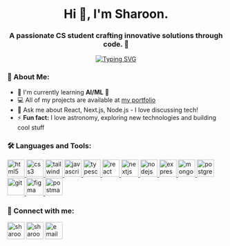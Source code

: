 <h1 align="center">Hi 👋, I'm Sharoon.</h1>
<h3 align="center">A passionate CS student crafting innovative solutions through code. 🚀</h3>

<div align="center">
  <a href="https://git.io/typing-svg">
    <img src="https://readme-typing-svg.demolab.com?font=Fira+Code&weight=500&size=52&pause=2997&color=EF4444&multiline=true&width=1000&height=80&lines=Talk+is+cheap.+Show+me+the+code." alt="Typing SVG" />
  </a>
</div>

<h3 align="left">🎯 About Me:</h3>

- 🌱 I'm currently learning **AI/ML** 🤖
- 💻 All of my projects are available at [my portfolio](https://sharoon.vercel.app/)
- 💭 Ask me about React, Next.js, Node.js - I love discussing tech!
- ⚡ <strong>Fun fact:</strong> I love astronomy, exploring new technologies and building cool stuff

<h3 align="left">🛠️ Languages and Tools:</h3>
<a href="https://www.w3.org/html/" target="_blank" rel="noreferrer"> <img src="https://cdn.jsdelivr.net/gh/devicons/devicon/icons/html5/html5-original.svg" alt="html5" width="40" height="40"/> </a>
<a href="https://www.w3schools.com/css/" target="_blank" rel="noreferrer"> <img src="https://cdn.jsdelivr.net/gh/devicons/devicon/icons/css3/css3-original.svg" alt="css3" width="40" height="40"/> </a>
<a href="https://tailwindcss.com/" target="_blank" rel="noreferrer"> <img src="https://www.vectorlogo.zone/logos/tailwindcss/tailwindcss-icon.svg" alt="tailwind" width="40" height="40"/> </a>
<a href="https://developer.mozilla.org/en-US/docs/Web/JavaScript" target="_blank" rel="noreferrer"> <img src="https://cdn.jsdelivr.net/gh/devicons/devicon/icons/javascript/javascript-original.svg" alt="javascript" width="40" height="40"/> </a>
<a href="https://www.typescriptlang.org/" target="_blank" rel="noreferrer"> <img src="https://cdn.jsdelivr.net/gh/devicons/devicon/icons/typescript/typescript-original.svg" alt="typescript" width="40" height="40"/> </a>
<a href="https://reactjs.org/" target="_blank" rel="noreferrer"> <img src="https://cdn.jsdelivr.net/gh/devicons/devicon/icons/react/react-original.svg" alt="react" width="40" height="40"/> </a>
<a href="https://nextjs.org/" target="_blank" rel="noreferrer"> <img src="https://cdn.jsdelivr.net/gh/devicons/devicon/icons/nextjs/nextjs-original.svg" alt="nextjs" width="40" height="40"/> </a>
<a href="https://nodejs.org" target="_blank" rel="noreferrer"> <img src="https://cdn.jsdelivr.net/gh/devicons/devicon/icons/nodejs/nodejs-original.svg" alt="nodejs" width="40" height="40"/> </a>
<a href="https://expressjs.com" target="_blank" rel="noreferrer"> <img src="https://cdn.jsdelivr.net/gh/devicons/devicon/icons/express/express-original.svg" alt="express" width="40" height="40"/> </a>
<a href="https://www.mongodb.com/" target="_blank" rel="noreferrer"> <img src="https://cdn.jsdelivr.net/gh/devicons/devicon/icons/mongodb/mongodb-original.svg" alt="mongodb" width="40" height="40"/> </a>
<a href="https://www.postgresql.org" target="_blank" rel="noreferrer"> <img src="https://cdn.jsdelivr.net/gh/devicons/devicon/icons/postgresql/postgresql-original.svg" alt="postgresql" width="40" height="40"/> </a>
<a href="https://git-scm.com/" target="_blank" rel="noreferrer"> <img src="https://cdn.jsdelivr.net/gh/devicons/devicon/icons/git/git-original.svg" alt="git" width="40" height="40"/> </a>
<a href="https://www.figma.com/" target="_blank" rel="noreferrer"> <img src="https://cdn.jsdelivr.net/gh/devicons/devicon/icons/figma/figma-original.svg" alt="figma" width="40" height="40"/> </a>
<a href="https://postman.com" target="_blank" rel="noreferrer"> <img src="https://www.vectorlogo.zone/logos/getpostman/getpostman-icon.svg" alt="postman" width="40" height="40"/> </a>


<h3 align="left">🤝 Connect with me:</h3>
<p align="left">
<a href="https://linkedin.com/in/sharoon-shaleem-0a7a85226" target="_blank" rel="noreferrer"><img align="center" src="https://cdn.jsdelivr.net/gh/devicons/devicon/icons/linkedin/linkedin-original.svg" alt="sharoon-shaleem-0a7a85226" height="40" width="40" /></a>
<a href="https://instagram.com/sharoonshaleem" target="_blank" rel="noreferrer"><img align="center" src="https://upload.wikimedia.org/wikipedia/commons/e/e7/Instagram_logo_2016.svg" alt="sharoon_shaleem" height="40" width="40" /></a>
<a href="mailto:ssharoon166@gmail.com" target="_blank" rel="noreferrer"><img align="center" src="https://www.cdnlogo.com/logos/o/14/official-gmail-icon-2020.svg" alt="email" height="40" width="40" /></a>
</p>
